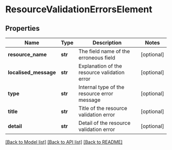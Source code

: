 # ResourceValidationErrorsElement

## Properties
Name | Type | Description | Notes
------------ | ------------- | ------------- | -------------
**resource_name** | **str** | The field name of the erroneous field | [optional] 
**localised_message** | **str** | Explanation of the resource validation error | [optional] 
**type** | **str** | Internal type of the resource error message | [optional] 
**title** | **str** | Title of the resource validation error | [optional] 
**detail** | **str** | Detail of the resource validation error | [optional] 

[[Back to Model list]](../README.md#documentation-for-models) [[Back to API list]](../README.md#documentation-for-api-endpoints) [[Back to README]](../README.md)


